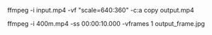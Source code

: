 ffmpeg -i input.mp4 -vf "scale=640:360" -c:a copy output.mp4

ffmpeg -i 400m.mp4 -ss 00:00:10.000 -vframes 1 output_frame.jpg 